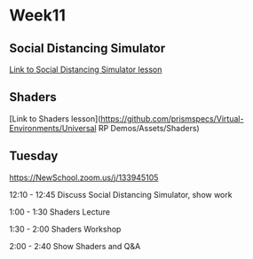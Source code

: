 # Week11

## Social Distancing Simulator

[Link to Social Distancing Simulator lesson](https://github.com/prismspecs/Virtual-Environments/tree/master/Unity%20Demos/Assets/Social%20Distancing%20Simulator/readme.md)

## Shaders

[Link to Shaders lesson](https://github.com/prismspecs/Virtual-Environments/Universal RP Demos/Assets/Shaders)

## Tuesday

https://NewSchool.zoom.us/j/133945105

12:10 - 12:45
Discuss Social Distancing Simulator, show work

1:00 - 1:30
Shaders Lecture

1:30 - 2:00
Shaders Workshop

2:00 - 2:40
Show Shaders and Q&A
